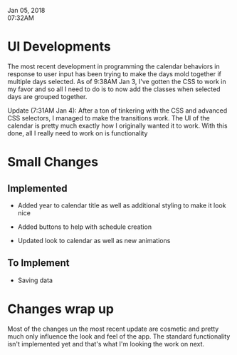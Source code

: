 Jan 05, 2018<br>
07:32AM

# UI Developments

The most recent development in programming the calendar behaviors in response to user input has been trying to make the days mold together if multiple days selected. As of 9:38AM Jan 3, I've gotten the CSS to work in my favor and so all I need to do is to now add the classes when selected days are grouped together.

Update (7:31AM Jan 4): After a ton of tinkering with the CSS and advanced CSS selectors, I managed to make the transitions work. The UI of the calendar is pretty much exactly how I originally wanted it to work. With this done, all I really need to work on is functionality

# Small Changes

## Implemented

* Added year to calendar title as well as additional styling to make it look nice

* Added buttons to help with schedule creation

* Updated look to calendar as well as new animations

## To Implement

* Saving data

# Changes wrap up

Most of the changes un the most recent update are cosmetic and pretty much only influence the look and feel of the app. The standard functionality isn't implemented yet and that's what I'm looking the work on next.

